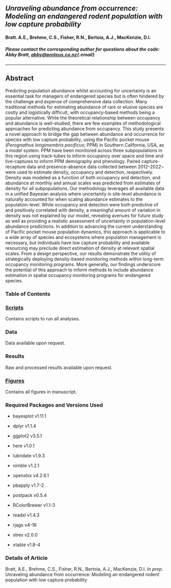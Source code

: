 ## *Unraveling abundance from occurrence: Modeling an endangered rodent population with low capture probability*

#### Bratt. A.E., Brehme, C.S., Fisher, R.N., Bertoia, A.J., MacKenzie, D.I.

##### Please contact the corresponding author for questions about the code: Abby Bratt, [abby\@proteus.co.nz](mailto:abby@proteus.co.nz){.email}

------------------------------------------------------------------------

## Abstract

Predicting population abundance whilst accounting for uncertainty is an
essential task for managers of endangered species but is often hindered
by the challenge and expense of comprehensive data collection. Many
traditional methods for estimating abundance of rare or elusive species
are costly and logistically difficult, with occupancy-based methods
being a popular alternative. While the theoretical relationship between
occupancy and abundance is well-studied, there are few examples of
methodological approaches for predicting abundance from occupancy. This
study presents a novel approach to bridge the gap between abundance and
occurrence for species with low capture probability, using the Pacific
pocket mouse (*Perognathus longimembris pacificus*; PPM) in Southern
California, USA, as a model system. PPM have been monitored across three
subpopulations in this region using track-tubes to inform occupancy over
space and time and live-captures to inform PPM demography and phenology.
Paired capture-recapture data and presence-absence data collected
between 2012–2022¬ were used to estimate density, occupancy and
detection, respectively. Density was modeled as a function of both
occupancy and detection, and abundance at monthly and annual scales was
predicted from estimates of density for all subpopulations. Our
methodology leverages all available data in a unified Bayesian analysis
where uncertainty in site-level abundance is naturally accounted for
when scaling abundance estimates to the population-level. While
occupancy and detection were both predictive of and positively
correlated with density, a meaningful amount of variation in density was
not explained by our model, revealing avenues for future study as well
as providing a realistic assessment of uncertainty in population-level
abundance predictions. In addition to advancing the current
understanding of Pacific pocket mouse population dynamics, this approach
is applicable to a wide array of species and ecosystems where population
management is necessary, but individuals have low capture probability
and available resourcing may preclude direct estimation of density at
relevant spatial scales. From a design perspective, our results
demonstrate the utility of strategically deploying density-based
monitoring methods within long-term occupancy monitoring programs. More
generally, our findings underscore the potential of this approach to
inform methods to include abundance estimation in spatial occupancy
monitoring programs for endangered species.

### Table of Contents

### [Scripts](./scripts)

Contains scripts to run all analyses.

### Data

Data available upon request.

### Results

Raw and processed results available upon request.

### [Figures](./figures)

Contains all figures in manuscript.

### Required Packages and Versions Used

-   bayesplot v1.11.1

-   dplyr v1.1.4

-   ggplot2 v3.5.1

-   here v1.0.1

-   lubridate v1.9.3

-   nimble v1.2.1

-   openxlsx v4.2.6.1

-   pbapply v1.7-2

-   postpack v0.5.4

-   RColorBrewer v1.1-3

-   readxl v1.4.3

-   rjags v4-16

-   strex v2.0.0

-   xtable v1.8-4

### Details of Article

Bratt, A.E., Brehme, C.S., Fisher, R.N., Bertoia, A.J., MacKenzie, D.I.
*In prep*. Unraveling abundance from occurrence: Modeling an endangered
rodent population with low capture probability
